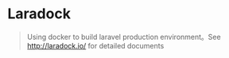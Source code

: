 # Laradock

> Using docker to build laravel production environment。See http://laradock.io/ for detailed documents

